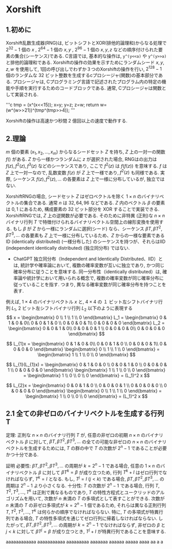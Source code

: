 # Xorshift

## 1.初めに

Xorshift乱数生成器(RNG)は, ビットシフトとXOR(排他的論理和)からなる処理で $2^{32}-1$ 個の $x$ , $2^{64}-1$ 個の $x, y$ , $2^{96}-1$ 個の $x, y ,z$ などの順序付けられた要素の集合(シーケンス)である. C言語では, 基本的な操作は, `y^(y<<a)` や `y^(y>>a)`と排他的論理和である. Xorshiftの操作の効果を示すためにランダムシード $x, y, z, w$ を使用して, 1回の呼び出しでわずか３つのXorshiftの操作を行い, $2^{128}-1$ 個のランダムな $32$ ビット整数を生成するcプロシージャ(関数)の基本部分である.
プロシージャは, Cプログラミング言語で記述されたプログラム内の特定の機能や手順を実行するためのコードブロックである. 通常, Cプロシージャは関数として実装される.

'''c
tmp = (x\^(x<<15)); x=y; y=z; z=w; return w=(w\^(w>>21))\^(tmp\^(tmp>>4));
'''

Xorshiftの操作は高速かつ秒間 $2$ 億回以上の速度で動作する.



## 2.理論

$m$ 個の要素 $(x_1, x_2, \ldots , x_m)$ からなるシードセット $Z$ を持ち, $Z$ 上の一対一の関数 $f()$ がある. 
$Z$ から一様かつランダムに $z$ が選択された場合, RNGはの出力は $f(z), f^2(z), f^3(z)$ などのシーケンスであり, ここで $f^2(z)$ は $f(f(z))$ を意味する.
$f$ は $Z$ 上で一対一なので, 乱数変数 $f(z)$ が $Z$ 上で一様であり, $f^2(z)$ も同様である. 実際, シーケンス $f(z), f^2(z), \ldots$ の各要素は $Z$ 上で一様に分布しているが, 独立ではない.

XorshiftRNGの場合, シードセット $Z$ はゼロベクトルを除く $1 \times n$ のバイナリベクトルの集合である. 通常 $n$ は $32, 64, 96$ などである. $Z$ 内のベクトル $\beta$ の要素は ${0, 1}$ にあるため, 構成要素の $32$ ビット部分を XOR することで実装できる. XorshiftRNGでは, $Z$ 上の逆関数が必要である. そのために非特異 (正則)な $n×n$ バイナリ行列 $T$ で特徴付けられるバイナリベクトル空間上の線形変換を使用する. もし $\beta$ が $Z$ から一様にランダムに選択(シード) なら、シーケンス $\beta T, \beta T^2, \beta T^3, \ldots$ の各要素も $Z$ 上で一様に分布しているため、$Z$ からの一様な要素である ID (identically distributed) (一様分布した) のシーケンスを持つが、それらはIID (independent identically distributed) (独立同分布) ではない. 

- ChatGPT
独立同分布（Independent and Identically Distributed、IID）とは, 統計学や確率論において, 複数の確率変数が互いに独立であり, かつ同じ確率分布に従うことを意味する.
同一分布性（identically distributed）は, 確率論や統計学において用いられる概念で, 複数の確率変数が同じ確率分布に従っていることを指す. つまり, 異なる確率変数が同じ確率分布を持つことを表す.


例えば, $1 \times 4$ のバイナリベクトル $x$ と, $4 \times 4$ の $１$ ビット左シフトバイナリ行列 $L_1$, $2$ ビット左シフトバイナリ行列 $L_2$ 以下のように表現する
$$
x = \begin{bmatrix}
0 \\
1 \\
1 \\
0 
\end{bmatrix}
L_1 = \begin{bmatrix}
0 & 1 & 0 & 0\\
0 & 0 & 1 & 0 \\
0 & 0 & 0 & 1\\
0 & 0 & 0 & 0
\end{bmatrix}
L_2 = \begin{bmatrix}
0 & 0 & 1 & 0\\
0 & 0 & 0 & 1 \\
0 & 0 & 0 & 0\\
0 & 0 & 0 & 0
\end{bmatrix}
$$


$$
L_{1}x = \begin{bmatrix}
0 & 1 & 0 & 0\\
0 & 0 & 1 & 0 \\
0 & 0 & 0 & 1\\
0 & 0 & 0 & 0
\end{bmatrix}
\begin{bmatrix}
0 \\
1 \\
1 \\
0 
\end{bmatrix}
= \begin{bmatrix}
1 \\
1 \\
0 \\
0 
\end{bmatrix}
$$

$$
L_{1}(L_{1}x) = \begin{bmatrix}
0 & 1 & 0 & 0 \\
0 & 0 & 1 & 0 \\
0 & 0 & 0 & 1 \\
0 & 0 & 0 & 0
\end{bmatrix}
\begin{bmatrix}
1 \\
1 \\
0 \\
0 
\end{bmatrix}
= \begin{bmatrix}
1 \\
0 \\
0 \\
0 
\end{bmatrix}
= (L_1)^2 x
$$

$$
L_{2}x = \begin{bmatrix}
0 & 0 & 1 & 0 \\
0 & 0 & 0 & 1 \\
0 & 0 & 0 & 0 \\
0 & 0 & 0 & 0
\end{bmatrix}
\begin{bmatrix}
0 \\
1 \\
1 \\
0 
\end{bmatrix}
= \begin{bmatrix}
1 \\
0 \\
0 \\
0 
\end{bmatrix}
= (L_1)^2 x
$$


## 2.1 全ての非ゼロのバイナリベクトルを生成する行列T
定理: 正則な $n\times n$ のバイナリ行列 $T$ が, 任意の非ゼロの初期 $n\times n$ のバイナリベクトル $\beta$ に対して, $\beta T, \beta T^2, \beta T^3, \ldots$ の全ての可能な非ゼロの $n\times n$ のバイナリベクトルを生成するためには, $T$ の群の中で $T$ の次数が $2^{n}-1$ であることが必要かつ十分である.

証明
必要性: $\beta T, \beta T^2, \beta T^3, \ldots$ の周期が $k = 2^{n}-1$ である場合, 任意の $1\times n$ のバイナリベクトル $\beta$ に対して $\beta T^k = \beta$ が成り立つため, 行列 $T^{k} + I$ はゼロ行列でなければならず, $T^k = I$ となる. もし, $T^j = I$ $(j<k)$ である場合, $\beta T, \beta T^2, \beta T^3, \ldots$ の周期は $2^{n}-1$ より小さくなる.
十分性: $T$ の次数が $2^{n}-1$ である場合, 行列 $T, T^2, T^3, \ldots , T^k$ は正則で異なるものであり, $T$ の特性方程式とユークリッドのアルゴリズムを用いて, 次数が $n$ 未満の $T$ の多項式として表すことができる. 次数が $n$ 未満の $T$ の非ゼロ多項式が $k=2^{n}-1$ 個であるため, それらは異なる正則行列 $T, T^2, T^3, \ldots , T^k$ は何らかの順序でなければならない.
特に, $T$ の多項式が特異行列である場合, $T$ の特性多項式を通じてゼロ行列に帰着しなければならない. したがって, $\beta T, \beta T^2, \beta T^3, \ldots$ の周期が $k = 2^{n}-1$ でなければならず, 非ゼロの $\beta$ と $j<k$ に対して $\beta T^{j} = \beta$ が成り立つとき, $T^{j} + I$ が特異行列であることを意味する.

aaaaaaaaaaaa
aaaaaaaaaaa
aaaaaaaaa
aaaaaaa
aaaaaa
aaaaa
aaaa
aa
a
a
